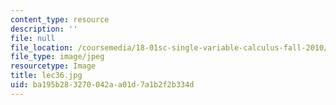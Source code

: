 ```yaml
---
content_type: resource
description: ''
file: null
file_location: /coursemedia/18-01sc-single-variable-calculus-fall-2010/ba195b283270042aa01d7a1b2f2b334d_lec36.jpg
file_type: image/jpeg
resourcetype: Image
title: lec36.jpg
uid: ba195b28-3270-042a-a01d-7a1b2f2b334d
---
```

